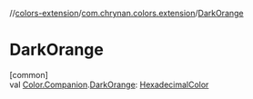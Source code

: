 //[colors-extension](../../index.md)/[com.chrynan.colors.extension](index.md)/[DarkOrange](-dark-orange.md)

# DarkOrange

[common]\
val [Color.Companion](../../../colors-core/colors-core/com.chrynan.colors/-color/-companion/index.md).[DarkOrange](-dark-orange.md): [HexadecimalColor](../../../colors-core/colors-core/com.chrynan.colors/-hexadecimal-color/index.md)
